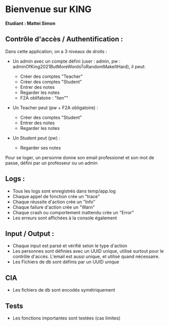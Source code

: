 # Bienvenue sur KING 

<b>Etudiant : Mattei Simon</b>

## Contrôle d'accès / Authentification :

Dans cette application, on a 3 niveaux de droits :
- Un admin avec un compte défini (user : admin, pw : adminOfKing2021ButMoreWordsToRandomMakeItHard), il peut:
    - Créer des comptes "Teacher"
    - Créer des comptes "Student"
    - Entrer des notes
    - Regarder les notes
    - F2A oblifatoire : "lien""

- Un Teacher peut (pw + F2A obligatoire) :
    - Créer des comptes "Student"
    - Entrer des notes
    - Regarder les notes

- Un Student peut (pw) :
    - Regarder ses notes

Pour se loger, un personne donne son email professionel et son mot de passe, défini par un professeur ou un admin

## Logs :
- Tous les logs sont enregistrés dans temp/app.log
- Chaque appel de fonction crée un "trace"
- Chaque réussite d'action crée un "Info"
- Chaque failure d'action crée un "Warn"
- Chaque crash ou comportement inattendu crée un "Error"
- Les erreurs sont affichées à la console également

## Input / Output :
- Chaque input est parsé et vérifié selon le type d'action
- Les personnes sont définies avec un UUID unique, utilisé surtout pour le contrôle d'accès. L'email est aussi unique, et utilisé quand nécessaire.
- Les Fichiers de db sont définis par un UUID unique

## CIA
- Les fichiers de db sont encodés symétriquement

## Tests
- Les fonctions importantes sont testées (cas limites)


